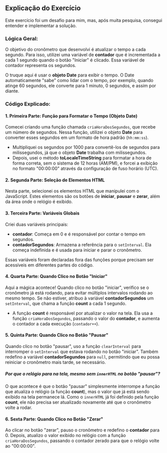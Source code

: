 ## Explicação do Exercício

Este exercício foi um desafio para mim, mas, após muita pesquisa, consegui entender e implementar a solução.

### Lógica Geral:

O objetivo do cronômetro que desenvolvi é atualizar o tempo a cada segundo. Para isso, utilizei uma variável de **contador** que é incrementada a cada 1 segundo quando o botão "Iniciar" é clicado. Essa variável de contador representa os segundos.

O truque aqui é usar o **objeto Date** para exibir o tempo. O Date automaticamente "sabe" como lidar com o tempo, por exemplo, quando atinge 60 segundos, ele converte para 1 minuto, 0 segundos, e assim por diante.

### Código Explicado:

#### 1. Primeira Parte: Função para Formatar o Tempo (Objeto Date)

Comecei criando uma função chamada `criaHoraDosSegundos`, que recebe um número de segundos. Nessa função, utilizei o objeto **Date** para converter esses segundos em um formato de hora padrão (`hh:mm:ss`).

- Multipliquei os segundos por 1000 para convertê-los de segundos para milissegundos, já que o objeto **Date** trabalha com milissegundos.
- Depois, usei o método **toLocaleTimeString** para formatar a hora de forma correta, sem o sistema de 12 horas (AM/PM), e forcei a exibição no formato "00:00:00" através da configuração de fuso horário (UTC).

#### 2. Segunda Parte: Seleção de Elementos HTML

Nesta parte, selecionei os elementos HTML que manipulei com o JavaScript. Estes elementos são os botões de **iniciar**, **pausar** e **zerar**, além da área onde o relógio é exibido.

#### 3. Terceira Parte: Variáveis Globais

Criei duas variáveis principais:

- **contador**: Começa em 0 e é responsável por contar o tempo em segundos.
- **contadorSegundos**: Armazena a referência para o `setInterval`. Ela começa indefinida e é usada para iniciar e parar o cronômetro.

Essas variáveis foram declaradas fora das funções porque precisam ser acessíveis em diferentes partes do código.

#### 4. Quarta Parte: Quando Clico no Botão "Iniciar"

Aqui a mágica acontece! Quando clico no botão "iniciar", verifico se o cronômetro já está rodando, para evitar múltiplos intervalos rodando ao mesmo tempo. Se não estiver, atribuo à variável **contadorSegundos** um `setInterval`, que chama a função **count** a cada 1 segundo.

- A função **count** é responsável por atualizar o valor na tela. Ela usa a função `criaHoraDosSegundos`, passando o valor do **contador**, e aumenta o contador a cada execução (`contador++`).

#### 5. Quinta Parte: Quando Clico no Botão "Pausar"

Quando clico no botão "pausar", uso a função `clearInterval` para interromper o `setInterval` que estava rodando no botão "iniciar". Também redefino a variável **contadorSegundos** para `null`, permitindo que eu possa reiniciar o cronômetro mais tarde, se necessário.

##### Por que o relógio para na tela, mesmo sem `innerHTML` no botão "pausar"?

O que acontece é que o botão "pausar" simplesmente interrompe a função que atualiza o relógio (a função **count**), mas o valor que já está sendo exibido na tela permanece lá. Como o `innerHTML` já foi definido pela função **count**, ele não precisa ser atualizado novamente até que o cronômetro volte a rodar.

#### 6. Sexta Parte: Quando Clico no Botão "Zerar"

Ao clicar no botão "zerar", pauso o cronômetro e redefino o **contador** para 0. Depois, atualizo o valor exibido no relógio com a função `criaHoraDosSegundos`, passando o contador zerado para que o relógio volte ao "00:00:00".
